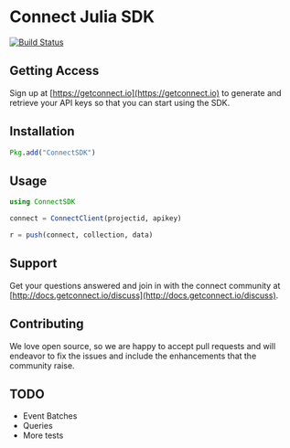 # Connect Julia SDK

[![Build Status](https://travis-ci.org/Lanzafame/Connect.jl.svg?branch=master)](https://travis-ci.org/Lanzafame/ConnectSDK.jl)

## Getting Access

Sign up at [https://getconnect.io](https://getconnect.io) to generate and retrieve your API keys so that you can start using the SDK.

## Installation

```julia
Pkg.add("ConnectSDK")
```

## Usage

```julia
using ConnectSDK

connect = ConnectClient(projectid, apikey)

r = push(connect, collection, data)

```

## Support

Get your questions answered and join in with the connect community at [http://docs.getconnect.io/discuss](http://docs.getconnect.io/discuss).

## Contributing

We love open source, so we are happy to accept pull requests and will endeavor to fix the issues and include the enhancements that the community raise.

## TODO

 - Event Batches
 - Queries
 - More tests
